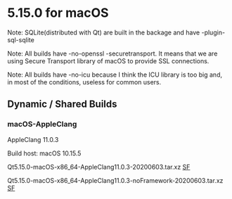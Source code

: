 # 5.15.0 for macOS

Note: SQLite(distributed with Qt) are built in the backage and have -plugin-sql-sqlite

Note: All builds have -no-openssl -securetransport. It means that we are using Secure Transport library of macOS to provide SSL connections.

Note: All builds have -no-icu because I think the ICU library is too big and, in most of the conditions, useless for common users.

## Dynamic / Shared Builds

### macOS-AppleClang

AppleClang 11.0.3

Build host: macOS 10.15.5

Qt5.15.0-macOS-x86_64-AppleClang11.0.3-20200603.tar.xz [SF](https://sourceforge.net/projects/fsu0413-qtbuilds/files/Qt5.15/macOS-x86_64/Qt5.15.0-macOS-x86_64-AppleClang11.0.3-20200603.tar.xz)

Qt5.15.0-macOS-x86_64-AppleClang11.0.3-noFramework-20200603.tar.xz [SF](https://sourceforge.net/projects/fsu0413-qtbuilds/files/Qt5.15/macOS-x86_64/Qt5.15.0-macOS-x86_64-AppleClang11.0.3-noFramework-20200603.tar.xz)
